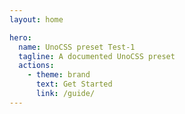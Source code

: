 ```yaml
---
layout: home

hero:
  name: UnoCSS preset Test-1
  tagline: A documented UnoCSS preset
  actions:
    - theme: brand
      text: Get Started
      link: /guide/
---
```

